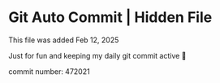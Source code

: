 # Git Auto Commit | Hidden File

This file was added Feb 12, 2025

Just for fun and keeping my daily git commit active 🤪

commit number: 472021

